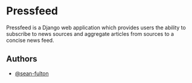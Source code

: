 
# Pressfeed

Pressfeed is a Django web application which provides users the ability to subscribe to news sources and aggregate articles from sources to a concise news feed.


## Authors

- [@sean-fulton](https://www.github.com/sean-fulton)

